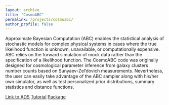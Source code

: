 ```yaml
---
layout: archive
title: "CosmoABC"
permalink: /projects/cosmoabc/
author_profile: false
---
```


Approximate Bayesian Computation (ABC) enables the statistical analysis of
stochastic models for complex physical systems in cases where the true
likelihood function is unknown, unavailable, or computationally expensive.
ABC relies on the forward simulation of mock data rather than the
specification of a likelihood function.  The CosmoABC code was originally
designed for cosmological parameter inference from galaxy clusters number counts
based on Sunyaev-Zel’dovich measurements. Nevertheless, the user can easily take
advantage of the ABC sampler along with his/her own simulator, as well as test
personalized prior distributions, summary statistics and distance functions.

<a href="http://adsabs.harvard.edu/cgi-bin/bib_query?arXiv:1504.06129" class="btn btn-primary">Link to ADS</a>
<a href="http://cosmoabc.readthedocs.org/en/latest/" class="btn btn-primary">Tutorial</a>
<a href="https://pypi.python.org/pypi/CosmoABC" class="btn btn-primary">Package</a> 
